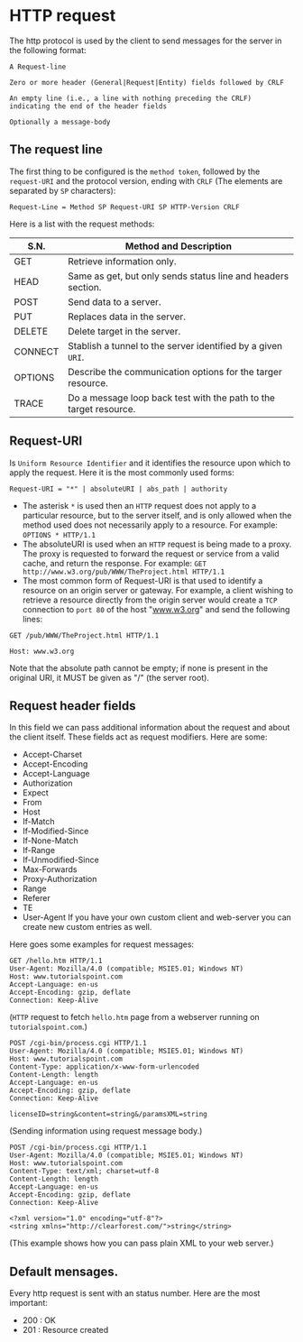 # HTTP request
The http protocol is used by the client to send messages for the server in the following format:

```
A Request-line

Zero or more header (General|Request|Entity) fields followed by CRLF

An empty line (i.e., a line with nothing preceding the CRLF) 
indicating the end of the header fields

Optionally a message-body
```

## The request line
The first thing to be configured is the `method token`, followed by the `request-URI` and the protocol version, ending with `CRLF` (The elements are separated by `SP` characters):

```
Request-Line = Method SP Request-URI SP HTTP-Version CRLF
```
Here is a list with the request methods:

| S.N.    |  Method and Description  |
|---------|--------------------------|
| GET     |  Retrieve information only.  |
| HEAD    |  Same as get, but only sends status line and headers section.  |
| POST    |  Send data to a server. |
| PUT     |  Replaces data in the server.  |
| DELETE  |  Delete target in the server.  |
| CONNECT |  Stablish a tunnel to the server identified by a given `URI`.   |
| OPTIONS |  Describe the communication options for the targer resource.  |
| TRACE   |  Do a message loop back test with the path to the target resource.  |

## Request-URI
Is `Uniform Resource Identifier` and it identifies the resource upon which to apply the request. Here it is the most commonly used forms:

```
Request-URI = "*" | absoluteURI | abs_path | authority
```
- The asterisk `*` is used then an `HTTP` request does not apply to a particular resource, but to the server itself, and is only allowed when the method used does not necessarily apply to a resource. For example: `OPTIONS * HTTP/1.1`
- The absoluteURI is used when an `HTTP` request is being made to a proxy. The proxy is requested to forward the request or service from a valid cache, and return the response. For example: `GET http://www.w3.org/pub/WWW/TheProject.html HTTP/1.1`
- The most common form of Request-URI is that used to identify a resource on an origin server or gateway. For example, a client wishing to retrieve a resource directly from the origin server would create a `TCP` connection to `port 80` of the host "www.w3.org" and send the following lines:
```
GET /pub/WWW/TheProject.html HTTP/1.1

Host: www.w3.org
```
Note that the absolute path cannot be empty; if none is present in the original URI, it MUST be given as "/" (the server root).

## Request header fields
In this field we can pass additional information about the request and about the client itself. These fields act as request modifiers. Here are some:

- Accept-Charset
- Accept-Encoding
- Accept-Language
- Authorization
- Expect
- From
- Host
- If-Match
- If-Modified-Since
- If-None-Match
- If-Range
- If-Unmodified-Since
- Max-Forwards
- Proxy-Authorization
- Range
- Referer
- TE
- User-Agent
If you have your own custom client and web-server you can create new custom entries as well.

Here goes some examples for request messages:

```
GET /hello.htm HTTP/1.1
User-Agent: Mozilla/4.0 (compatible; MSIE5.01; Windows NT)
Host: www.tutorialspoint.com
Accept-Language: en-us
Accept-Encoding: gzip, deflate
Connection: Keep-Alive
```

(`HTTP` request to fetch `hello.htm` page from a webserver running on `tutorialspoint.com`.)

```
POST /cgi-bin/process.cgi HTTP/1.1
User-Agent: Mozilla/4.0 (compatible; MSIE5.01; Windows NT)
Host: www.tutorialspoint.com
Content-Type: application/x-www-form-urlencoded
Content-Length: length
Accept-Language: en-us
Accept-Encoding: gzip, deflate
Connection: Keep-Alive

licenseID=string&content=string&/paramsXML=string
```
(Sending information using request message body.)

```
POST /cgi-bin/process.cgi HTTP/1.1
User-Agent: Mozilla/4.0 (compatible; MSIE5.01; Windows NT)
Host: www.tutorialspoint.com
Content-Type: text/xml; charset=utf-8
Content-Length: length
Accept-Language: en-us
Accept-Encoding: gzip, deflate
Connection: Keep-Alive

<?xml version="1.0" encoding="utf-8"?>
<string xmlns="http://clearforest.com/">string</string>
```
(This example shows how you can pass plain XML to your web server.)

## Default mensages.
Every http request is sent with an status number. Here are the most important:
- 200 : OK
- 201 : Resource created



